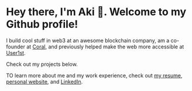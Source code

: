 # Hey there, I'm Aki 👋. Welcome to my Github profile!
I build cool stuff in web3 at an awesome blockchain company, am a co-founder at [Coral](https://www.coral.fan/), and previously helped make the web more accessible at [User1st](https://www.user1st.com/). 

Check out my projects below.

TO learn more about me and my work experience, check out [my resume](https://github.com/iknowhtml/resume/raw/gh-pages/Aki%20Gao's%20Resume.pdf), [personal website](https://iknowht.ml),
and [LinkedIn](https://www.linkedin.com/in/iknowhtml).

